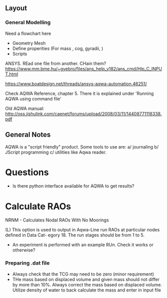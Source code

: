 ## Layout

### General Modelling

Need a flowchart here

- Geometry Mesh
- Define properities (For mass , cog, gyradii, )
- Scripts

ANSYS. REad one file from another. CHain them?
<https://www.mm.bme.hu/~gyebro/files/ans_help_v182/ans_cmd/Hlp_C_INPUT.html>

<https://www.boatdesign.net/threads/ansys-aqwa-automation.46251/>

Check AQWA Reference, chapter 5. There it is explained under 'Running AQWA using command file'

Old AQWA manual:
<http://oss.jishulink.com/caenet/forums/upload/2008/03/11/14408771118338.pdf>

## General Notes

AQWA is a "script friendly" product. Some tools to use are:
a/ journaling
b/ JScript programming
c/ utilities like Aqwa reader.

# Questions

- Is there python interface available for AQWA to get results?

# Calculate RAOs

NRNM - Calculates Nodal RAOs With No Moorings

(L) This option is used to output in Aqwa-Line run RAOs at particular nodes defined in Data Cat-
egory 18. The run stages should be from 1 to 5.

- An experiment is performed with an example RUn. Check it works or otherwise?


### Preparing .dat file

- Always check that the TCG may need to be zero (minor requirement)
- THe mass based on displaced volume and given mass should not differ by more than 10%. Always correct the mass based on displaced volume. Utilize density of water to back calculate the mass and enter in input file
